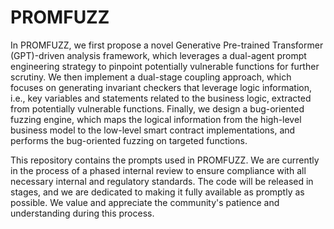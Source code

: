 # PROMFUZZ


In PROMFUZZ, we first propose a novel Generative Pre-trained Transformer (GPT)-driven analysis framework, which leverages a dual-agent prompt engineering strategy to pinpoint potentially vulnerable functions for further scrutiny. We then implement a dual-stage coupling approach, which focuses on generating invariant checkers that leverage logic information, i.e., key variables and statements related to the business logic, extracted from potentially vulnerable functions. Finally, we design a bug-oriented fuzzing engine, which maps the logical information from the high-level business model to the low-level smart contract implementations, and performs the bug-oriented fuzzing on targeted functions.



This repository contains the prompts used in PROMFUZZ. We are currently in the process of a phased internal review to ensure compliance with all necessary internal and regulatory standards. The code will be released in stages, and we are dedicated to making it fully available as promptly as possible. We value and appreciate the community's patience and understanding during this process.